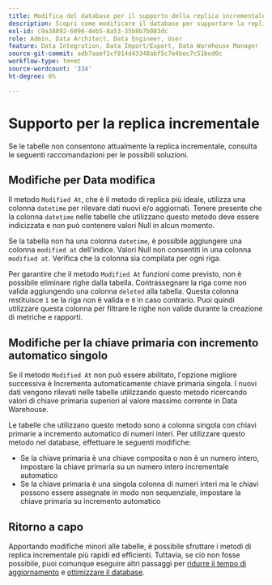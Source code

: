 ```yaml
---
title: Modifica del database per il supporto della replica incrementale
description: Scopri come modificare il database per supportare la replica incrementale.
exl-id: c9a38892-6096-4eb5-8a53-35b8b7b083dc
role: Admin, Data Architect, Data Engineer, User
feature: Data Integration, Data Import/Export, Data Warehouse Manager
source-git-commit: adb7aaef1cf914d43348abf5c7e4bec7c51bed0c
workflow-type: tm+mt
source-wordcount: '334'
ht-degree: 0%

---
```


# Supporto per la replica incrementale

Se le tabelle non consentono attualmente la replica incrementale, consulta le seguenti raccomandazioni per le possibili soluzioni.

## Modifiche per Data modifica

Il metodo `Modified At`, che è il metodo di replica più ideale, utilizza una colonna `datetime` per rilevare dati nuovi e/o aggiornati. Tenere presente che la colonna `datetime` nelle tabelle che utilizzano questo metodo deve essere indicizzata e non può contenere valori Null in alcun momento.

Se la tabella non ha una colonna `datetime`, è possibile aggiungere una colonna `modified at` dell&#39;indice. Valori Null non consentiti in una colonna `modified at`. Verifica che la colonna sia compilata per ogni riga.

Per garantire che il metodo `Modified At` funzioni come previsto, non è possibile eliminare righe dalla tabella. Contrassegnare la riga come non valida aggiungendo una colonna `deleted` alla tabella. Questa colonna restituisce `1` se la riga non è valida e `0` in caso contrario. Puoi quindi utilizzare questa colonna per filtrare le righe non valide durante la creazione di metriche e rapporti.

## Modifiche per la chiave primaria con incremento automatico singolo

Se il metodo `Modified At` non può essere abilitato, l&#39;opzione migliore successiva è Incrementa automaticamente chiave primaria singola. I nuovi dati vengono rilevati nelle tabelle utilizzando questo metodo ricercando valori di chiave primaria superiori al valore massimo corrente in Data Warehouse.

Le tabelle che utilizzano questo metodo sono a colonna singola con chiavi primarie a incremento automatico di numeri interi. Per utilizzare questo metodo nel database, effettuare le seguenti modifiche:

* Se la chiave primaria è una chiave composita o non è un numero intero, impostare la chiave primaria su un numero intero incrementale automatico
* Se la chiave primaria è una singola colonna di numeri interi ma le chiavi possono essere assegnate in modo non sequenziale, impostare la chiave primaria su incremento automatico

## Ritorno a capo

Apportando modifiche minori alle tabelle, è possibile sfruttare i metodi di replica incrementale più rapidi ed efficienti. Tuttavia, se ciò non fosse possibile, puoi comunque eseguire altri passaggi per [ridurre il tempo di aggiornamento](../best-practices/reduce-update-cycle-time.md) e [ottimizzare il database](../best-practices/opt-db-analysis.md).
